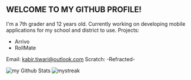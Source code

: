 
**WELCOME TO MY GITHUB PROFILE!**
---
I'm a 7th grader and 12 years old.
Currently working on developing mobile applications for my school and district to use. 
Projects:
- Arrivo
- RollMate

Email: kabir.tiwari@outlook.com
Scratch: -Refracted-




<img align="left" src="https://github-readme-stats.vercel.app/api?username=Proxypro2012&include_all_commits=true&count_private=true&show_icons=true&line_height=20&title_color=2B5BBD&icon_color=1124BB&text_color=A1A1A1&bg_color=0,000000,130F40" alt="my Github Stats"/>


<img align="left" src="https://github-readme-streak-stats.herokuapp.com/?user=Proxypro2012&theme=tokyonight" alt="mystreak"/>




